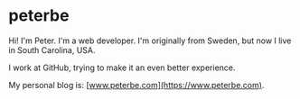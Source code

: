 # peterbe

Hi! I'm Peter. I'm a web developer.
I'm originally from Sweden, but now I live in South Carolina, USA.

I work at GitHub, trying to make it an even better experience.

My personal blog is: [www.peterbe.com](https://www.peterbe.com).

